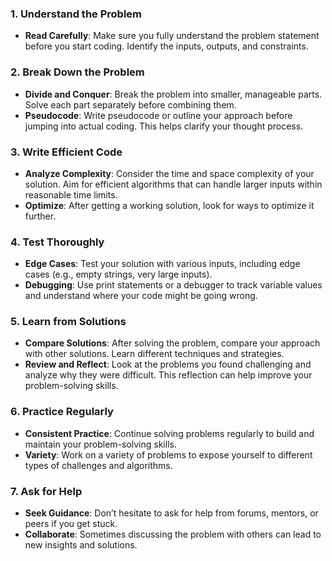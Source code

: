 ### 1. **Understand the Problem**

-   **Read Carefully**: Make sure you fully understand the problem statement before you start coding. Identify the inputs, outputs, and constraints.

### 2. **Break Down the Problem**

-   **Divide and Conquer**: Break the problem into smaller, manageable parts. Solve each part separately before combining them.
-   **Pseudocode**: Write pseudocode or outline your approach before jumping into actual coding. This helps clarify your thought process.

### 3. **Write Efficient Code**

-   **Analyze Complexity**: Consider the time and space complexity of your solution. Aim for efficient algorithms that can handle larger inputs within reasonable time limits.
-   **Optimize**: After getting a working solution, look for ways to optimize it further.

### 4. **Test Thoroughly**

-   **Edge Cases**: Test your solution with various inputs, including edge cases (e.g., empty strings, very large inputs).
-   **Debugging**: Use print statements or a debugger to track variable values and understand where your code might be going wrong.

### 5. **Learn from Solutions**

-   **Compare Solutions**: After solving the problem, compare your approach with other solutions. Learn different techniques and strategies.
-   **Review and Reflect**: Look at the problems you found challenging and analyze why they were difficult. This reflection can help improve your problem-solving skills.

### 6. **Practice Regularly**

-   **Consistent Practice**: Continue solving problems regularly to build and maintain your problem-solving skills.
-   **Variety**: Work on a variety of problems to expose yourself to different types of challenges and algorithms.

### 7. **Ask for Help**

-   **Seek Guidance**: Don’t hesitate to ask for help from forums, mentors, or peers if you get stuck.
-   **Collaborate**: Sometimes discussing the problem with others can lead to new insights and solutions.
